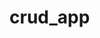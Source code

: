 # crud_app

<!--
backend/
│── node_modules/
│── config/
│   └── db.js
│── models/
│   └── User.js
│   └── Item.js
│── routes/
│   └── authRoutes.js
│   └── itemRoutes.js
│── middleware/
│   └── authMiddleware.js
│── .env
│── server.js
│── package.json
│── README.md

*/ -->
